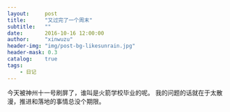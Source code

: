 ```yaml
---
layout:     post
title:      "又过完了一个周末"
subtitle:   ""
date:       2016-10-16 12:00:00
author:     "xinwuzu"
header-img: "img/post-bg-likesunrain.jpg"
header-mask: 0.3
catalog:    true
tags:
    - 日记
---
```


今天被神州十一号刷屏了，谁叫是火箭学校毕业的呢。
我的问题的话就在于太散漫，推进和落地的事情总没个期限。
